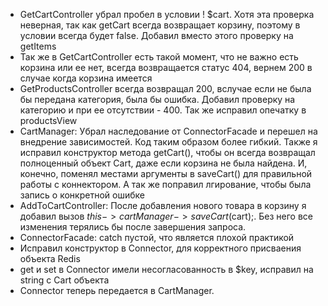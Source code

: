 - GetCartController убрал пробел в условии ! $cart. Хотя эта проверка неверная, так как getCart всегда возвращает корзину, поэтому в условии всегда будет false. Добавил вместо этого проверку на getItems
- Так же в GetCartController есть такой момент, что не важно есть корзина или ее нет, всегда возвращается статус 404, вернем 200 в случае когда корзина имеется
- GetProductsController всегда возвращал 200, вслучае если не была бы передана категория, была бы ошибка. Добавил проверку на категорию и при ее отсутствии - 400. Так же исправил опечатку в productsView
- CartManager: Убрал наследование от ConnectorFacade и перешел на внедрение зависимостей. Код таким образом более гибкий. Также я исправил конструктор метода getCart(), чтобы он всегда возвращал полноценный объект Cart, даже если корзина не была найдена. И, конечно, поменял местами аргументы в saveCart() для правильной работы с коннектором. А так же поправил лгирование, чтобы была запись о конкретной ошибке
- AddToCartController: После добавления нового товара в корзину я добавил вызов $this->cartManager->saveCart($cart);. Без него все изменения терялись бы после завершения запроса.
- ConnectorFacade: catch пустой, что является плохой практикой
- Исправил конструктор в Connector, для корректного присваения объекта Redis
- get и set в Connector имели несогласованность в $key, исправил на string с Cart объекта
- Connector теперь передается в CartManager.